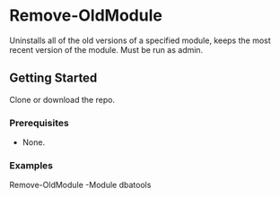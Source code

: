 # Remove-OldModule

Uninstalls all of the old versions of a specified module, keeps the most recent version
    of the module.
Must be run as admin.

## Getting Started

Clone or download the repo.

### Prerequisites

* None.

### Examples

Remove-OldModule -Module dbatools